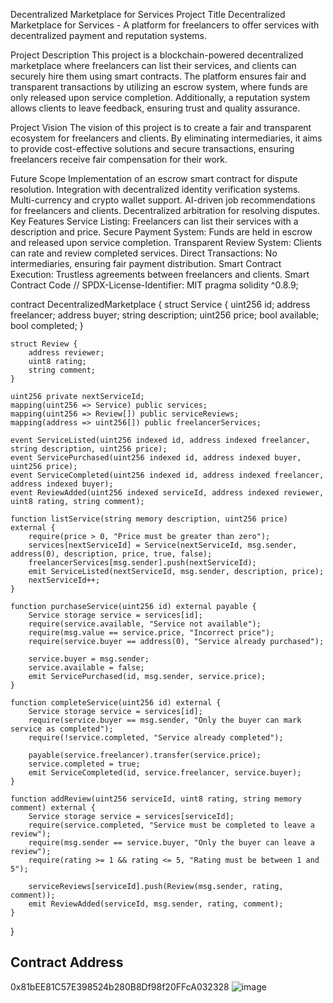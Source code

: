 Decentralized Marketplace for Services
Project Title
Decentralized Marketplace for Services - A platform for freelancers to offer services with decentralized payment and reputation systems.

Project Description
This project is a blockchain-powered decentralized marketplace where freelancers can list their services, and clients can securely hire them using smart contracts. The platform ensures fair and transparent transactions by utilizing an escrow system, where funds are only released upon service completion. Additionally, a reputation system allows clients to leave feedback, ensuring trust and quality assurance.

Project Vision
The vision of this project is to create a fair and transparent ecosystem for freelancers and clients. By eliminating intermediaries, it aims to provide cost-effective solutions and secure transactions, ensuring freelancers receive fair compensation for their work.

Future Scope
Implementation of an escrow smart contract for dispute resolution.
Integration with decentralized identity verification systems.
Multi-currency and crypto wallet support.
AI-driven job recommendations for freelancers and clients.
Decentralized arbitration for resolving disputes.
Key Features
Service Listing: Freelancers can list their services with a description and price.
Secure Payment System: Funds are held in escrow and released upon service completion.
Transparent Review System: Clients can rate and review completed services.
Direct Transactions: No intermediaries, ensuring fair payment distribution.
Smart Contract Execution: Trustless agreements between freelancers and clients.
Smart Contract Code
// SPDX-License-Identifier: MIT
pragma solidity ^0.8.9;

contract DecentralizedMarketplace {
    struct Service {
        uint256 id;
        address freelancer;
        address buyer;
        string description;
        uint256 price;
        bool available;
        bool completed;
    }

    struct Review {
        address reviewer;
        uint8 rating;
        string comment;
    }

    uint256 private nextServiceId;
    mapping(uint256 => Service) public services;
    mapping(uint256 => Review[]) public serviceReviews;
    mapping(address => uint256[]) public freelancerServices;

    event ServiceListed(uint256 indexed id, address indexed freelancer, string description, uint256 price);
    event ServicePurchased(uint256 indexed id, address indexed buyer, uint256 price);
    event ServiceCompleted(uint256 indexed id, address indexed freelancer, address indexed buyer);
    event ReviewAdded(uint256 indexed serviceId, address indexed reviewer, uint8 rating, string comment);

    function listService(string memory description, uint256 price) external {
        require(price > 0, "Price must be greater than zero");
        services[nextServiceId] = Service(nextServiceId, msg.sender, address(0), description, price, true, false);
        freelancerServices[msg.sender].push(nextServiceId);
        emit ServiceListed(nextServiceId, msg.sender, description, price);
        nextServiceId++;
    }

    function purchaseService(uint256 id) external payable {
        Service storage service = services[id];
        require(service.available, "Service not available");
        require(msg.value == service.price, "Incorrect price");
        require(service.buyer == address(0), "Service already purchased");

        service.buyer = msg.sender;
        service.available = false;
        emit ServicePurchased(id, msg.sender, service.price);
    }

    function completeService(uint256 id) external {
        Service storage service = services[id];
        require(service.buyer == msg.sender, "Only the buyer can mark service as completed");
        require(!service.completed, "Service already completed");

        payable(service.freelancer).transfer(service.price);
        service.completed = true;
        emit ServiceCompleted(id, service.freelancer, service.buyer);
    }

    function addReview(uint256 serviceId, uint8 rating, string memory comment) external {
        Service storage service = services[serviceId];
        require(service.completed, "Service must be completed to leave a review");
        require(msg.sender == service.buyer, "Only the buyer can leave a review");
        require(rating >= 1 && rating <= 5, "Rating must be between 1 and 5");

        serviceReviews[serviceId].push(Review(msg.sender, rating, comment));
        emit ReviewAdded(serviceId, msg.sender, rating, comment);
    }
}
## Contract Address 
0x81bEE81C57E398524b280B8Df98f20FFcA032328
![image](https://github.com/user-attachments/assets/404c991d-9348-4c22-a008-71d160fef24c)


